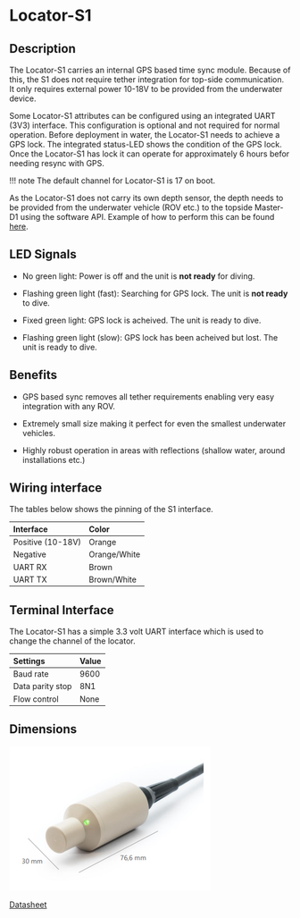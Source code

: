 # Locator-S1

## Description

The Locator-S1 carries an internal GPS based time sync module. Because of this, the S1 does not require tether integration for top-side communication. It only requires external power 10-18V to be provided from the underwater device. 

Some Locator-S1 attributes can be configured using an integrated UART (3V3) interface. This configuration is optional and not required for normal operation. Before deployment in water, the Locator-S1 needs to achieve a GPS lock. The integrated status-LED shows the condition of the GPS lock. Once the Locator-S1 has lock it can operate for approximately 6 hours befor needing resync with GPS.

!!! note
    The default channel for Locator-S1 is 17 on boot.

As the Locator-S1 does not carry its own depth sensor, the depth needs to be provided from the underwater vehicle (ROV etc.) to the topside Master-D1 using the software API. Example of how to perform this can be found [here](https://waterlinked.github.io/docs/explorer-kit/gui/api/).

## LED Signals

* No green light: Power is off and the unit is **not ready** for diving.

* Flashing green light (fast): Searching for GPS lock. The unit is **not ready** to dive.

* Fixed green light: GPS lock is acheived. The unit is ready to dive.

* Flashing green light (slow): GPS lock has been acheived but lost. The unit is ready to dive.

## Benefits

* GPS based sync removes all tether requirements enabling very easy integration with any ROV.

* Extremely small size making it perfect for even the smallest underwater vehicles.

* Highly robust operation in areas with reflections (shallow water, around installations etc.)

## Wiring interface

The tables below shows the pinning of the S1 interface.

| Interface           | Color |
| :------------------ | :-- |
| Positive (10-18V) | Orange  |
| Negative | Orange/White   |
| UART RX | Brown  |
| UART TX | Brown/White   |

## Terminal Interface

The Locator-S1 has a simple 3.3 volt UART interface which is used to change the channel of the locator.

| Settings           | Value |
| :------------------ | :-- |
| Baud rate | 9600  |
| Data parity stop | 8N1   |
| Flow control | None  |

## Dimensions

![s1_dimensions](../img/s1_dimensions.png)

[Datasheet](https://www.waterlinked.com/datasheets/locator-s1/)
